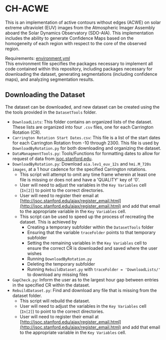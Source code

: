 # CH-ACWE
This is an implementation of active contours without edges (ACWE) on solar extreme ultraviolet (EUV) images from the Atmospheric Imager Assembly aboard the Solar Dynamics Observatory (SDO-AIA). This implementation includes the ability to generate Confidence Maps based on the homogeneity of each region with respect to the core of the observed region.

Requirements: [environment.yml](environment.yml)  
This environment file specifies the packages necessary to implement all code contained within this repository, including packages necessary for downloading the dataset, generating segmentations (including confidence maps), and analyzing segmentation results.

## Downloading the Dataset
The dataset can be downloaded, and new dataset can be created using the the tools provided in the `DatasetTools` folder.

- `DownloadLists`: This folder contains an organized lists of the dataset. These lists are organized into four `.csv` files, one for each Carrington Rotation (CR).
- `Carrington Rotation Start Dates.csv`: This file is a list of the start dates for each Carrington Rotation from -10 through 2300. This file is used by `DownloadByRotation.py` for both downloading and organizing the dataset.
- `DataManagmentTools.py`: Tools/Functions for formatting dates to allow for request of data from [jsoc.stanford.edu](jsoc.stanford.edu).
- `DownloadByRotation.py`: Download `aia.lev1_euv_12s` and `hmi.M_720s images`, at a 1 hour cadence for the specified Carrington rotations. 
  - This script will attempt to omit any time frame wherein at least one file is missing or does not and have a 'QUALITY' key of '0'. 
  - User will need to adjust the variables in the `Key Variables` cell (`In[2]`) to point to the correct directories.
  - User will need to register their email at [http://jsoc.stanford.edu/ajax/register_email.html](http://jsoc.stanford.edu/ajax/register_email.html) and add that email to the appropriate variable in the `Key Variables` cell.
  - This script can be used to speed up the process of recreating the dataset. This is achieved by
    - Creating a temporary subfolder within the `DatasetTools` folder
    - Ensuring that the variable `traceFolder` points to that temporary subfolder
    - Setting the remaining variables in the `Key Variables` cell to ensure the correct CR is downloaded and saved where the user wishes
    - Running `DownloadByRotation.py`
    - Deleting the temporary subfolder
    - Running `RebuildDataset.py` with `traceFolder = 'DownloadLists/'` to download any missing files
- `GapCheck.py`: Inform the user as to the largest hour gap between entries in the specified CR within the dataset.
- `RebuildDataset.py`: Find and download any file that is missing from the dataset folder.
  - This script will rebuild the dataset.
  - User will need to adjust the variables in the `Key Variables` cell (`In[2]`) to point to the correct directories.
  - User will need to register their email at [http://jsoc.stanford.edu/ajax/register_email.html](http://jsoc.stanford.edu/ajax/register_email.html) and add that email to the appropriate variable in the `Key Variables` cell.
